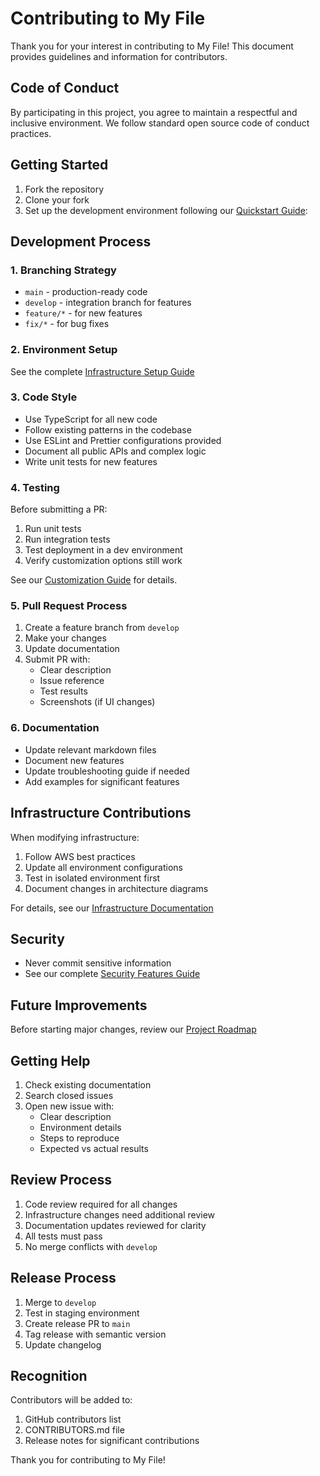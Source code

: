 # Contributing to My File

Thank you for your interest in contributing to My File! This document provides guidelines and information for contributors.

## Code of Conduct

By participating in this project, you agree to maintain a respectful and inclusive environment. We follow standard open source code of conduct practices.

## Getting Started

1. Fork the repository
2. Clone your fork
3. Set up the development environment following our [Quickstart Guide](quickstart.md):

## Development Process

### 1. Branching Strategy

- `main` - production-ready code
- `develop` - integration branch for features
- `feature/*` - for new features
- `fix/*` - for bug fixes

### 2. Environment Setup

See the complete [Infrastructure Setup Guide](../na-my-file-infra/README.md)

### 3. Code Style

- Use TypeScript for all new code
- Follow existing patterns in the codebase
- Use ESLint and Prettier configurations provided
- Document all public APIs and complex logic
- Write unit tests for new features

### 4. Testing

Before submitting a PR:

1. Run unit tests
2. Run integration tests
3. Test deployment in a dev environment
4. Verify customization options still work

See our [Customization Guide](customization.md) for details.

### 5. Pull Request Process

1. Create a feature branch from `develop`
2. Make your changes
3. Update documentation
4. Submit PR with:
   - Clear description
   - Issue reference
   - Test results
   - Screenshots (if UI changes)

### 6. Documentation

- Update relevant markdown files
- Document new features
- Update troubleshooting guide if needed
- Add examples for significant features

## Infrastructure Contributions

When modifying infrastructure:

1. Follow AWS best practices
2. Update all environment configurations
3. Test in isolated environment first
4. Document changes in architecture diagrams

For details, see our [Infrastructure Documentation](../na-my-file-infra/README.md)

## Security

- Never commit sensitive information
- See our complete [Security Features Guide](../na-my-file-infra/README.md#security-features)

## Future Improvements

Before starting major changes, review our [Project Roadmap](roadmap.md)

## Getting Help

1. Check existing documentation
2. Search closed issues
3. Open new issue with:
   - Clear description
   - Environment details
   - Steps to reproduce
   - Expected vs actual results

## Review Process

1. Code review required for all changes
2. Infrastructure changes need additional review
3. Documentation updates reviewed for clarity
4. All tests must pass
5. No merge conflicts with `develop`

## Release Process

1. Merge to `develop`
2. Test in staging environment
3. Create release PR to `main`
4. Tag release with semantic version
5. Update changelog

## Recognition

Contributors will be added to:

1. GitHub contributors list
2. CONTRIBUTORS.md file
3. Release notes for significant contributions

Thank you for contributing to My File!

